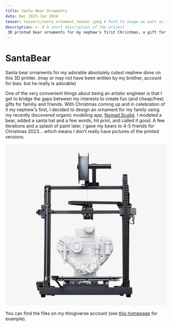 ```yaml
---
title: Santa Bear Ornaments
date: Dec 2023-Jan 2024
teaser: teasers/santa_ornament_teaser.jpeg # Path to image we want as teaser for this post, stored in `/static`
description: >- # A short description of the project
 3D printed bear ornaments for my nephew's first Christmas, a gift for family
---
```


# SantaBear 

Santa bear ornaments for my adorable absolutely cutest nephew done on this 3D printer. (may or may not have been written by my brother, account for bias. but he really is adorable)

One of the very convenient things about being an artistic engineer is that I get to bridge the gaps between my interests to create fun (and cheap/free) gifts for familiy and friends. With Christmas coming up and in celebration of it my nephew's first, I decided to design an ornament for my family using my recently discovered organic modeling app, <a href="https://nomadsculpt.com/">Nomad Sculpt</a>. I modeled a bear, added a santa hat and a few words, hit print, and called it good. A few iterations and a splash of paint later, I gave my bears to 4-5 friends for Christmas 2023... which means I don't really have pictures of the printed versions.

<img src="./example_printer.jpeg" alt="Image of Printer"/>
<!-- ^^ to insert new images -->

You can find the files on my thingiverse account (see <a href="https://www.thingiverse.com/properbowen/designs">this homepage</a> for example).
<!-- Insert hyperlinks with ahref -->

<!-- 
**BOLD FONT**
*ITALIC FONT*

``` python
print("HELLO KARISSA")
```
 -->
